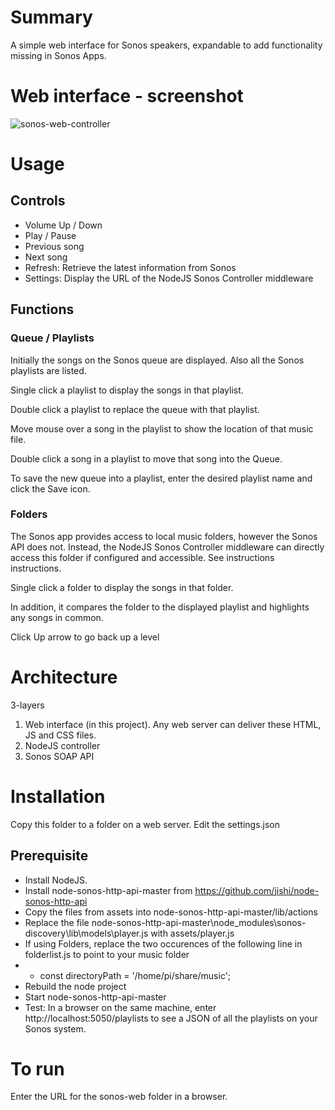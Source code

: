 # Summary

A simple web interface for Sonos speakers, expandable to add functionality missing in Sonos Apps.

# Web interface - screenshot
![sonos-web-controller](https://github.com/user-attachments/assets/2f772410-baf6-4e23-a42d-aca242698b51)

# Usage
## Controls
- Volume Up / Down
- Play / Pause
- Previous song
- Next song
- Refresh: Retrieve the latest information from Sonos
- Settings: Display the URL of the NodeJS Sonos Controller middleware

## Functions
### Queue / Playlists
Initially the songs on the Sonos queue are displayed. Also all the Sonos playlists are listed.

Single click a playlist to display the songs in that playlist.

Double click a playlist to replace the queue with that playlist.

Move mouse over a song in the playlist to show the location of that music file.

Double click a song in a playlist to move that song into the Queue.

To save the new queue into a playlist, enter the desired playlist name and click the Save icon.

### Folders
The Sonos app provides access to local music folders, however the Sonos API does not. Instead, the NodeJS Sonos Controller middleware can directly access this folder if configured and accessible. See instructions instructions.

Single click a folder to display the songs in that folder.

In addition, it compares the folder to the displayed playlist and highlights any songs in common.

Click Up arrow to go back up a level

# Architecture
3-layers
1. Web interface (in this project). Any web server can deliver these HTML, JS and CSS files.
2. NodeJS controller
3. Sonos SOAP API

# Installation
Copy this folder to a folder on a web server. 
Edit the settings.json

## Prerequisite
- Install NodeJS.
- Install node-sonos-http-api-master from https://github.com/jishi/node-sonos-http-api
- Copy the files from assets into node-sonos-http-api-master/lib/actions
- Replace the file node-sonos-http-api-master\node_modules\sonos-discovery\lib\models\player.js with assets/player.js 
- If using Folders, replace the two occurences of the following line in folderlist.js to point to your music folder
 - -  const directoryPath = '/home/pi/share/music';
- Rebuild the node project
- Start node-sonos-http-api-master
- Test: In a browser on the same machine, enter http://localhost:5050/playlists to see a JSON of all the playlists on your Sonos system.

# To run
Enter the URL for the sonos-web folder in a browser.


